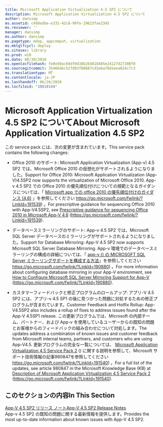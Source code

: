 ```yaml
---
title: Microsoft Application Virtualization 4.5 SP2 について
description: Microsoft Application Virtualization 4.5 SP2 について
author: dansimp
ms.assetid: c498adbe-e331-42c8-99fe-29623fae2345
ms.reviewer: ''
manager: dansimp
ms.author: dansimp
ms.pagetype: mdop, appcompat, virtualization
ms.mktglfcycl: deploy
ms.sitesec: library
ms.prod: w10
ms.date: 08/30/2016
ms.openlocfilehash: fe0e50ac04df0d38b264818405e24127d27308f0
ms.sourcegitcommit: 354664bc527d93f80687cd2eba70d1eea024c7c3
ms.translationtype: MT
ms.contentlocale: ja-JP
ms.lasthandoff: 06/26/2020
ms.locfileid: "10818144"
---
```

# <span data-ttu-id="a4c47-103">Microsoft Application Virtualization 4.5 SP2 について</span><span class="sxs-lookup"><span data-stu-id="a4c47-103">About Microsoft Application Virtualization 4.5 SP2</span></span>


<span data-ttu-id="a4c47-104">この service pack には、次の変更が含まれています。</span><span class="sxs-lookup"><span data-stu-id="a4c47-104">This service pack contains the following changes:</span></span>

-   <span data-ttu-id="a4c47-105">Office 2010 のサポート: Microsoft Application Virtualization (App-v) 4.5 SP2 では、Microsoft Office 2010 の仮想化がサポートされるようになりました。</span><span class="sxs-lookup"><span data-stu-id="a4c47-105">Support for Office 2010: Microsoft Application Virtualization (App-V)4.5SP2 now supports the virtualization of Microsoft Office 2010.</span></span> <span data-ttu-id="a4c47-106">App-v 4.5 SP2 での Office 2010 の優先順位付けについての規範となるガイダンスについては、「 [Microsoft app での office 2010 の優先順位付けのガイダンス (4.6)](https://go.microsoft.com/fwlink/?LinkId=191539) 」を参照してください https://go.microsoft.com/fwlink/?LinkId=191539) 。</span><span class="sxs-lookup"><span data-stu-id="a4c47-106">For prescriptive guidance for sequencing Office 2010 with App-V4.5SP2, see [Prescriptive guidance for sequencing Office 2010 in Microsoft App-V 4.6](https://go.microsoft.com/fwlink/?LinkId=191539) (https://go.microsoft.com/fwlink/?LinkId=191539).</span></span>

-   <span data-ttu-id="a4c47-107">データベースミラーリングのサポート: App-v 4.5 SP2 では、Microsoft SQL Server データベースのミラーリングがサポートされるようになりました。</span><span class="sxs-lookup"><span data-stu-id="a4c47-107">Support for Database Mirroring: App-V 4.5 SP2 now supports Microsoft SQL Server Database Mirroring.</span></span> <span data-ttu-id="a4c47-108">App-v 環境でのデータベースミラーリングの構成の詳細については、「 [app-v () の MICROSOFT SQL Server ミラーリングサポートを構成する方法](https://go.microsoft.com/fwlink/?LinkId=190880)」を参照してください https://go.microsoft.com/fwlink/?LinkId=190880) 。</span><span class="sxs-lookup"><span data-stu-id="a4c47-108">For more information about configuring database mirroring in your App-V environment, see [How to Configure Microsoft SQL Server Mirroring Support for App-V](https://go.microsoft.com/fwlink/?LinkId=190880) (https://go.microsoft.com/fwlink/?LinkId=190880).</span></span>

-   <span data-ttu-id="a4c47-109">カスタマーフィードバックと修正プログラムのロールアップ: アプリ-V 4.5 SP2 には、アプリ-v 4.5 SP1 の後に見つかった問題に対処するための修正プログラムが含まれています。</span><span class="sxs-lookup"><span data-stu-id="a4c47-109">Customer Feedback and Hotfix Rollup: App-V4.5SP2 also includes a rollup of fixes to address issues found after the App-V 4.5SP1 release.</span></span> <span data-ttu-id="a4c47-110">この更新プログラムでは、Microsoft の内部チーム、パートナー、および App-v を使用しているユーザーからの既知の問題とお客様からのフィードバックの組み合わせについて対処します。</span><span class="sxs-lookup"><span data-stu-id="a4c47-110">The updates address a combination of known issues and customer feedback from Microsoft internal teams, partners, and customers who are using App-V4.5.</span></span> <span data-ttu-id="a4c47-111">更新プログラムの完全な一覧については、 [Microsoft Application Virtualization 4.5 Service Pack 2](https://go.microsoft.com/fwlink/?LinkId=191540) () に関する説明を参照して、Microsoft サポート技術情報の記事980847を参照してください https://go.microsoft.com/fwlink/?LinkId=191540) 。</span><span class="sxs-lookup"><span data-stu-id="a4c47-111">For a full list of the updates, see article 980847 in the Microsoft Knowledge Base (KB) at [Description of Microsoft Application Virtualization 4.5 Service Pack 2](https://go.microsoft.com/fwlink/?LinkId=191540) (https://go.microsoft.com/fwlink/?LinkId=191540).</span></span>

## <span data-ttu-id="a4c47-112">このセクションの内容</span><span class="sxs-lookup"><span data-stu-id="a4c47-112">In This Section</span></span>


<a href="" id="app-v-4-5-sp2-release-notes"></a>[<span data-ttu-id="a4c47-113">App-V 4.5 SP2 リリース ノート</span><span class="sxs-lookup"><span data-stu-id="a4c47-113">App-V 4.5 SP2 Release Notes</span></span>](app-v-45-sp2-release-notes.md)  
<span data-ttu-id="a4c47-114">App-v 4.5 SP2 の既知の問題に関する最新情報を提供します。</span><span class="sxs-lookup"><span data-stu-id="a4c47-114">Provides the most up-to-date information about known issues with App-V 4.5 SP2.</span></span>

 

 





